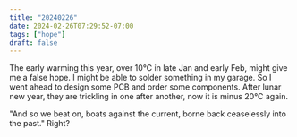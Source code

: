 ```yaml
---
title: "20240226"
date: 2024-02-26T07:29:52-07:00
tags: ["hope"]
draft: false
---
```


The early warming this year, over 10°C in late Jan and early Feb, might give me a false hope. I might be able to solder something in my garage. So I went ahead to design some PCB and order some components. After lunar new year, they are trickling in one after another, now it is minus 20°C again.

"And so we beat on, boats against the current, borne back ceaselessly into the past." Right?

